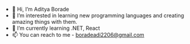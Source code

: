 - 👋 Hi, I’m Aditya Borade
- 👀 I’m interested in learning new programming languages and creating amazing things with them.
- 🌱 I’m currently learning .NET, React 
- 📫 You can reach to me - boradeadi2206@gmail.com

